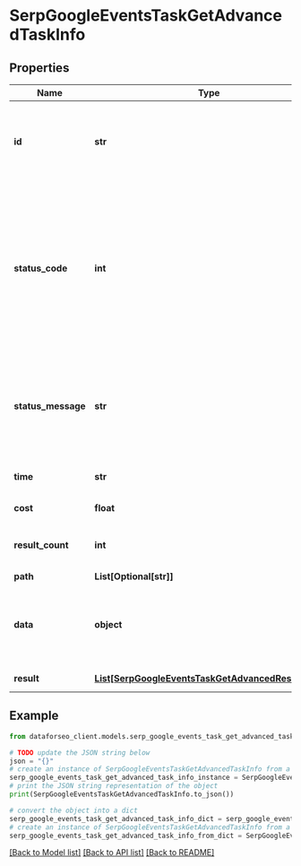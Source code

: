 # SerpGoogleEventsTaskGetAdvancedTaskInfo


## Properties

Name | Type | Description | Notes
------------ | ------------- | ------------- | -------------
**id** | **str** | task identifier unique task identifier in our system in the UUID format | [optional] 
**status_code** | **int** | status code of the task generated by DataForSEO, can be within the following range: 10000-60000 you can find the full list of the response codes here | [optional] 
**status_message** | **str** | informational message of the task you can find the full list of general informational messages here | [optional] 
**time** | **str** | execution time, seconds | [optional] 
**cost** | **float** | total tasks cost, USD | [optional] 
**result_count** | **int** | number of elements in the result array | [optional] 
**path** | **List[Optional[str]]** | URL path | [optional] 
**data** | **object** | contains the same parameters that you specified in the POST request | [optional] 
**result** | [**List[SerpGoogleEventsTaskGetAdvancedResultInfo]**](SerpGoogleEventsTaskGetAdvancedResultInfo.md) | array of results | [optional] 

## Example

```python
from dataforseo_client.models.serp_google_events_task_get_advanced_task_info import SerpGoogleEventsTaskGetAdvancedTaskInfo

# TODO update the JSON string below
json = "{}"
# create an instance of SerpGoogleEventsTaskGetAdvancedTaskInfo from a JSON string
serp_google_events_task_get_advanced_task_info_instance = SerpGoogleEventsTaskGetAdvancedTaskInfo.from_json(json)
# print the JSON string representation of the object
print(SerpGoogleEventsTaskGetAdvancedTaskInfo.to_json())

# convert the object into a dict
serp_google_events_task_get_advanced_task_info_dict = serp_google_events_task_get_advanced_task_info_instance.to_dict()
# create an instance of SerpGoogleEventsTaskGetAdvancedTaskInfo from a dict
serp_google_events_task_get_advanced_task_info_from_dict = SerpGoogleEventsTaskGetAdvancedTaskInfo.from_dict(serp_google_events_task_get_advanced_task_info_dict)
```
[[Back to Model list]](../README.md#documentation-for-models) [[Back to API list]](../README.md#documentation-for-api-endpoints) [[Back to README]](../README.md)


